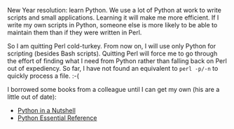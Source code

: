 New Year resolution: learn Python.  We use a lot of Python at work to write
scripts and small applications.  Learning it will make me more efficient.  If I
write my own scripts in Python, someone else is more likely to be able to
maintain them than if they were written in Perl.

So I am quitting Perl cold-turkey.  From now on, I will use only Python for
scripting (besides Bash scripts).  Quitting Perl will force me to go through
the effort of finding what I need from Python rather than falling back on Perl
out of expediency.  So far, I have not found an equivalent to `perl -p/-n` to
quickly process a file.  :-(

I borrowed some books from a colleague until I can get my own (his are a little
out of date):

- [Python in a Nutshell](http://amzn.com/0596001886)
- [Python Essential Reference](http://amzn.com/0735710910)
